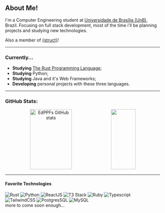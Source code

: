## About Me!

I'm a Computer Engineering student at [Universidade de Brasília (UnB)](https://www.unb.br/), Brazil.
Focusing on full stack development, most of the time i'll be planning projects and studying new technologies.

Also a member of [{struct}](https://www.struct.unb.br/)!

____

### Currently...

- **Studying** [The Rust Programming Language](https://doc.rust-lang.org/book/title-page.html);
- **Studying** Python;
- **Studying** Java and it's Web Frameworks;
- **Developing** personal projects with these three languages.

____

### GitHub Stats:

<div align="center">  
  <img width="52%" height="195px" src="https://github-readme-stats.vercel.app/api?username=EdPPF&show_icons=true&count_private=true&hide_border=true&title_color=c73838&icon_color=c73838&text_color=969696&bg_color=303030" alt="EdPPFs GitHub stats" /> 
  <img width="40%" height="195px" src="https://github-readme-stats.vercel.app/api/top-langs/?username=EdPPF&layout=compact&hide_border=true&title_color=383fc7&text_color=969696&bg_color=303030" />
</div>

____

#### Favorite Technologies

![Rust](https://img.shields.io/badge/Rust-b7410e?style=for-the-badge&logo=rust&logoColor=black)
![Python](https://img.shields.io/badge/Python-14354C?style=for-the-badge&logo=python&logoColor=white)
![ReactJS](https://img.shields.io/badge/React-20232A?style=for-the-badge&logo=react&logoColor=61DAFB)
![T3 Stack](https://img.shields.io/badge/T3stack-7a62f6?style=for-the-badge&logo=t3stack&logoColor=white)
![Ruby](https://img.shields.io/badge/Ruby-D30001?style=for-the-badge&logo=ruby&logoColor=white)
![Typescript](https://img.shields.io/badge/typescript-005C84?style=for-the-badge&logo=typescript&logoColor=white)
![TailwindCSS](https://img.shields.io/badge/Tailwind_CSS-38B2AC?style=for-the-badge&logo=tailwind-css&logoColor=white)
![PostgresSQL](https://img.shields.io/badge/PostgreSQL-316192?style=for-the-badge&logo=postgresql&logoColor=white)
![MySQL](https://img.shields.io/badge/MySQL-005C84?style=for-the-badge&logo=mysql&logoColor=white)
<br>
more to come soon enough...

<!--
**EdPPF/EdPPF** is a ✨ _special_ ✨ repository because its `README.md` (this file) appears on your GitHub profile.

Here are some ideas to get you started:

- 🔭 I’m currently working on ...
- 🌱 I’m currently learning ...
- 👯 I’m looking to collaborate on ...
- 🤔 I’m looking for help with ...
- 💬 Ask me about ...
- 📫 How to reach me: ...
- 😄 Pronouns: ...
- ⚡ Fun fact: ...
-->

